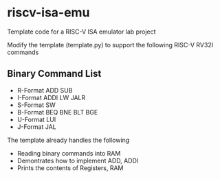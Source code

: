 # riscv-isa-emu
Template code for a RISC-V ISA emulator lab project

Modify the template (template.py) to support the following RISC-V RV32I commands

## Binary Command List 				
* R-Format	ADD	SUB		
* I-Format	ADDI	LW	JALR	
* S-Format	SW			
* B-Format	BEQ	BNE	BLT	BGE
* U-Format	LUI			
* J-Format	JAL			

The template already handles the following
* Reading binary commands into RAM
* Demontrates how to implement ADD, ADDI
* Prints the contents of Registers, RAM
